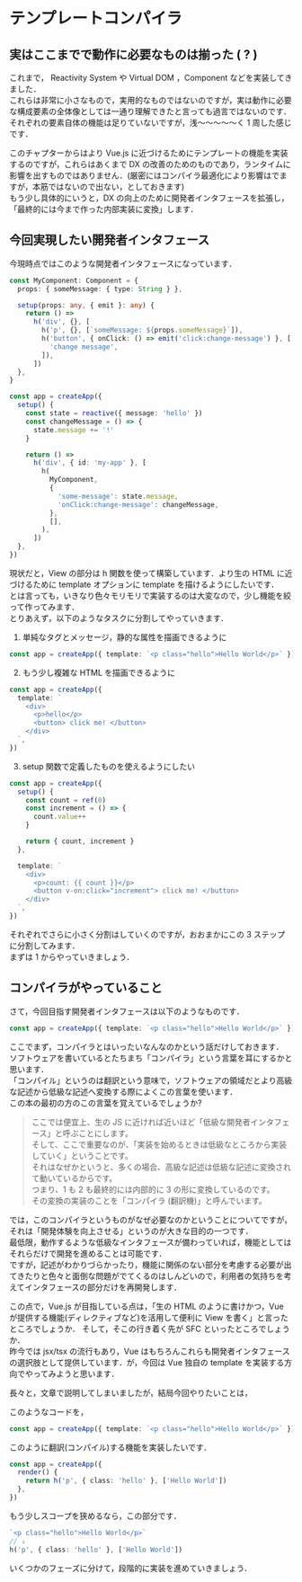 # テンプレートコンパイラ

## 実はここまでで動作に必要なものは揃った ( ? )

これまで， Reactivity System や Virtual DOM ，Component などを実装してきました．  
これらは非常に小さなもので，実用的なものではないのですが，実は動作に必要な構成要素の全体像としては一通り理解できたと言っても過言ではないのです．  
それぞれの要素自体の機能は足りていないですが，浅〜〜〜〜〜く 1 周した感じです．

このチャプターからはより Vue.js に近づけるためにテンプレートの機能を実装するのですが，これらはあくまで DX の改善のためのものであり，ランタイムに影響を出すものではありません．(厳密にはコンパイラ最適化により影響はでますが，本筋ではないので出ない，としておきます)  
もう少し具体的にいうと，DX の向上のために開発者インタフェースを拡張し，「最終的には今まで作った内部実装に変換」します．

## 今回実現したい開発者インタフェース

今現時点ではこのような開発者インタフェースになっています．

```ts
const MyComponent: Component = {
  props: { someMessage: { type: String } },

  setup(props: any, { emit }: any) {
    return () =>
      h('div', {}, [
        h('p', {}, [`someMessage: ${props.someMessage}`]),
        h('button', { onClick: () => emit('click:change-message') }, [
          'change message',
        ]),
      ])
  },
}

const app = createApp({
  setup() {
    const state = reactive({ message: 'hello' })
    const changeMessage = () => {
      state.message += '!'
    }

    return () =>
      h('div', { id: 'my-app' }, [
        h(
          MyComponent,
          {
            'some-message': state.message,
            'onClick:change-message': changeMessage,
          },
          [],
        ),
      ])
  },
})
```

現状だと，View の部分は h 関数を使って構築しています．より生の HTML に近づけるために template オプションに template を描けるようにしたいです．\
とは言っても，いきなり色々モリモリで実装するのは大変なので，少し機能を絞って作ってみます．\
とりあえず，以下のようなタスクに分割してやっていきます．

1. 単純なタグとメッセージ，静的な属性を描画できるように

```ts
const app = createApp({ template: `<p class="hello">Hello World</p>` })
```

2. もう少し複雑な HTML を描画できるように

```ts
const app = createApp({
  template: `
    <div>
      <p>hello</p>
      <button> click me! </button>
    </div>
  `,
})
```

3. setup 関数で定義したものを使えるようにしたい

```ts
const app = createApp({
  setup() {
    const count = ref(0)
    const increment = () => {
      count.value++
    }

    return { count, increment }
  },

  template: `
    <div>
      <p>count: {{ count }}</p>
      <button v-on:click="increment"> click me! </button>
    </div>
  `,
})
```

それぞれでさらに小さく分割はしていくのですが，おおまかにこの 3 ステップに分割してみます．  
まずは 1 からやっていきましょう．

## コンパイラがやっていること

さて，今回目指す開発者インタフェースは以下のようなものです．

```ts
const app = createApp({ template: `<p class="hello">Hello World</p>` })
```

ここでまず，コンパイラとはいったいなんなのかという話だけしておきます．  
ソフトウェアを書いているとたちまち「コンパイラ」という言葉を耳にするかと思います．  
「コンパイル」というのは翻訳という意味で，ソフトウェアの領域だとより高級な記述から低級な記述へ変換する際によくこの言葉を使います．\
この本の最初の方のこの言葉を覚えているでしょうか?

> ここでは便宜上、生の JS に近ければ近いほど「低級な開発者インタフェース」と呼ぶことにします。  
> そして、ここで重要なのが、「実装を始めるときは低級なところから実装していく」ということです。  
> それはなぜかというと、多くの場合、高級な記述は低級な記述に変換されて動いているからです。  
> つまり、1 も 2 も最終的には内部的に 3 の形に変換しているのです。  
> その変換の実装のことを「コンパイラ (翻訳機)」と呼んでいます。

では，このコンパイラというものがなぜ必要なのかということについてですが，それは「開発体験を向上させる」というのが大きな目的の一つです．  
最低限，動作するような低級なインタフェースが備わっていれば，機能としてはそれらだけで開発を進めることは可能です．  
ですが，記述がわかりづらかったり，機能に関係のない部分を考慮する必要が出てきたりと色々と面倒な問題がでてくるのはしんどいので，利用者の気持ちを考えてインタフェースの部分だけを再開発します．

この点で，Vue.js が目指している点は，「生の HTML のように書けかつ，Vue が提供する機能(ディレクティブなど)を活用して便利に View を書く」と言ったところでしょうか．
そして，そこの行き着く先が SFC といったところでしょうか．\
昨今では jsx/tsx の流行もあり，Vue はもちろんこれらも開発者インタフェースの選択肢として提供しています．が，今回は Vue 独自の template を実装する方向でやってみようと思います．

長々と，文章で説明してしまいましたが，結局今回やりたいことは，

このようなコードを，

```ts
const app = createApp({ template: `<p class="hello">Hello World</p>` })
```

このように翻訳(コンパイル)する機能を実装したいです．

```ts
const app = createApp({
  render() {
    return h('p', { class: 'hello' }, ['Hello World'])
  },
})
```

もう少しスコープを狭めるなら，この部分です．

```ts
`<p class="hello">Hello World</p>`
// ↓
h('p', { class: 'hello' }, ['Hello World'])
```

いくつかのフェーズに分けて，段階的に実装を進めていきましょう．


